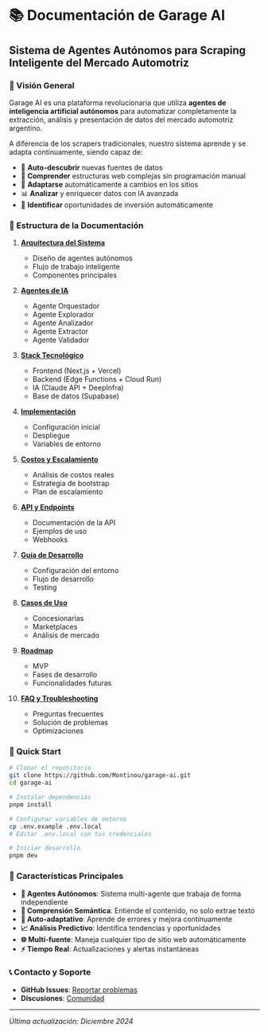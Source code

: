 # 📚 Documentación de Garage AI

## Sistema de Agentes Autónomos para Scraping Inteligente del Mercado Automotriz

### 🎯 Visión General

Garage AI es una plataforma revolucionaria que utiliza **agentes de inteligencia artificial autónomos** para automatizar completamente la extracción, análisis y presentación de datos del mercado automotriz argentino. 

A diferencia de los scrapers tradicionales, nuestro sistema aprende y se adapta continuamente, siendo capaz de:

- 🤖 **Auto-descubrir** nuevas fuentes de datos
- 🧠 **Comprender** estructuras web complejas sin programación manual
- 🔄 **Adaptarse** automáticamente a cambios en los sitios
- 📊 **Analizar** y enriquecer datos con IA avanzada
- 🎯 **Identificar** oportunidades de inversión automáticamente

### 📁 Estructura de la Documentación

1. **[Arquitectura del Sistema](./01-arquitectura.md)**
   - Diseño de agentes autónomos
   - Flujo de trabajo inteligente
   - Componentes principales

2. **[Agentes de IA](./02-agentes-ia.md)**
   - Agente Orquestador
   - Agente Explorador
   - Agente Analizador
   - Agente Extractor
   - Agente Validador

3. **[Stack Tecnológico](./03-stack-tecnologico.md)**
   - Frontend (Next.js + Vercel)
   - Backend (Edge Functions + Cloud Run)
   - IA (Claude API + DeepInfra)
   - Base de datos (Supabase)

4. **[Implementación](./04-implementacion.md)**
   - Configuración inicial
   - Despliegue
   - Variables de entorno

5. **[Costos y Escalamiento](./05-costos-escalamiento.md)**
   - Análisis de costos reales
   - Estrategia de bootstrap
   - Plan de escalamiento

6. **[API y Endpoints](./06-api-endpoints.md)**
   - Documentación de la API
   - Ejemplos de uso
   - Webhooks

7. **[Guía de Desarrollo](./07-guia-desarrollo.md)**
   - Configuración del entorno
   - Flujo de desarrollo
   - Testing

8. **[Casos de Uso](./08-casos-uso.md)**
   - Concesionarias
   - Marketplaces
   - Análisis de mercado

9. **[Roadmap](./09-roadmap.md)**
   - MVP
   - Fases de desarrollo
   - Funcionalidades futuras

10. **[FAQ y Troubleshooting](./10-faq-troubleshooting.md)**
    - Preguntas frecuentes
    - Solución de problemas
    - Optimizaciones

### 🚀 Quick Start

```bash
# Clonar el repositorio
git clone https://github.com/Montinou/garage-ai.git
cd garage-ai

# Instalar dependencias
pnpm install

# Configurar variables de entorno
cp .env.example .env.local
# Editar .env.local con tus credenciales

# Iniciar desarrollo
pnpm dev
```

### 🎨 Características Principales

- **🤖 Agentes Autónomos**: Sistema multi-agente que trabaja de forma independiente
- **🧠 Comprensión Semántica**: Entiende el contenido, no solo extrae texto
- **🔄 Auto-adaptativo**: Aprende de errores y mejora continuamente
- **📈 Análisis Predictivo**: Identifica tendencias y oportunidades
- **🌐 Multi-fuente**: Maneja cualquier tipo de sitio web automáticamente
- **⚡ Tiempo Real**: Actualizaciones y alertas instantáneas

### 📞 Contacto y Soporte

- **GitHub Issues**: [Reportar problemas](https://github.com/Montinou/garage-ai/issues)
- **Discusiones**: [Comunidad](https://github.com/Montinou/garage-ai/discussions)

---

*Última actualización: Diciembre 2024*
